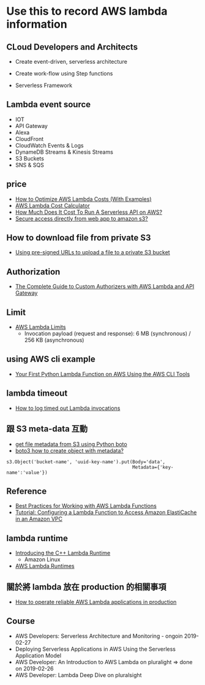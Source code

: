 # Use this to record AWS lambda information

## CLoud Developers and Architects
  - Create event-driven, serverless architecture
  - Create work-flow using Step functions

  - Serverless Framework

## Lambda event source
  - IOT
  - API Gateway
  - Alexa
  - CloudFront
  - CloudWatch Events & Logs
  - DynameDB Streams & Kinesis Streams
  - S3 Buckets
  - SNS & SQS

## price
  - [How to Optimize AWS Lambda Costs (With Examples)](https://dashbird.io/blog/how-to-optimize-aws-lambda-cost-with-examples/)
  - [AWS Lambda Cost Calculator](https://dashbird.io/lambda-cost-calculator/)
  - [How Much Does It Cost To Run A Serverless API on AWS?](https://alestic.com/2016/12/aws-invoice-example/)
  - [Secure access directly from web app to amazon s3?](https://stackoverflow.com/questions/49709849/secure-access-directly-from-web-app-to-amazon-s3)

## How to download file from private S3
  - [Using pre-signed URLs to upload a file to a private S3 bucket](https://sanderknape.com/2017/08/using-pre-signed-urls-upload-file-private-s3-bucket/)

## Authorization
  * [The Complete Guide to Custom Authorizers with AWS Lambda and API Gateway](https://www.alexdebrie.com/posts/lambda-custom-authorizers/)

## Limit
  - [AWS Lambda Limits](https://docs.aws.amazon.com/en_us/lambda/latest/dg/limits.html)
    - Invocation payload (request and response): 6 MB (synchronous) / 256 KB (asynchronous)

## using AWS cli example
  - [Your First Python Lambda Function on AWS Using the AWS CLI Tools](https://sysadmins.co.za/your-first-python-lambda-function-on-aws-using-the-aws-cli-tools/)

## lambda timeout
  * [How to log timed out Lambda invocations](https://medium.com/theburningmonk-com/how-to-log-timed-out-lambda-invocations-6e5a6db5fe85)

## 跟 S3 meta-data 互動
  * [get file metadata from S3 using Python boto](https://stackoverflow.com/questions/50271946/get-file-metadata-from-s3-using-python-boto)
  * [boto3 how to create object with metadata?](https://stackoverflow.com/questions/33771318/boto3-how-to-create-object-with-metadata)
```
s3.Object('bucket-name', 'uuid-key-name').put(Body='data',
                                              Metadata={'key-name':'value'})
```

## Reference
  * [Best Practices for Working with AWS Lambda Functions](https://docs.aws.amazon.com/en_us/lambda/latest/dg/best-practices.html)
  * [Tutorial: Configuring a Lambda Function to Access Amazon ElastiCache in an Amazon VPC](https://docs.aws.amazon.com/en_us/lambda/latest/dg/vpc-ec.html)

## lambda runtime
  * [Introducing the C++ Lambda Runtime](https://aws.amazon.com/tw/blogs/compute/introducing-the-c-lambda-runtime/)
    * Amazon Linux
  * [AWS Lambda Runtimes](https://docs.aws.amazon.com/lambda/latest/dg/lambda-runtimes.html)
   
## 關於將 lambda 放在 production 的相關事項
  * [How to operate reliable AWS Lambda applications in production](https://www.concurrencylabs.com/blog/how-to-operate-aws-lambda/)

## Course
  - AWS Developers: Serverless Architecture and Monitoring - ongoin 2019-02-27
  - Deploying Serverless Applications in AWS Using the Serverless Application Model
  - AWS Developer: An Introduction to AWS Lambda on pluralight => done on 2019-02-26
  - AWS Developer: Lambda Deep Dive on pluralsight

